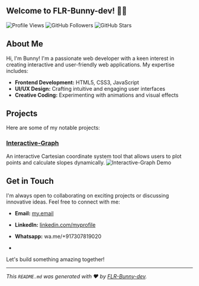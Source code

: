 ## Welcome to FLR-Bunny-dev! 🐰🌌 ##

![Profile Views](https://komarev.com/ghpvc/?username=FLR-Bunny-dev&color=blueviolet)
![GitHub Followers](https://img.shields.io/github/followers/FLR-Bunny-dev?style=social)
![GitHub Stars](https://img.shields.io/github/stars/FLR-Bunny-dev?affiliations=OWNER&style=social)



## About Me

Hi, I'm Bunny! I'm a passionate web developer with a keen interest in creating interactive and user-friendly web applications. My expertise includes:

- **Frontend Development:** HTML5, CSS3, JavaScript
- **UI/UX Design:** Crafting intuitive and engaging user interfaces
- **Creative Coding:** Experimenting with animations and visual effects



## Projects

Here are some of my notable projects:

### [Interactive-Graph](https://github.com/FLR-Bunny-dev/Interactive-Graph)

An interactive Cartesian coordinate system tool that allows users to plot points and calculate slopes dynamically.
![Interactive-Graph Demo](https://via.placeholder.com/800x400.png?text=Interactive-Graph+Demo)



## Get in Touch

I'm always open to collaborating on exciting projects or discussing innovative ideas. Feel free to connect with me:

- **Email:** [my.email](flrbunny0@gmail.com)
- **LinkedIn:** [linkedin.com/myprofile](https://www.linkedin.com/in/narayan-mishra-602357350?utm_source=share&utm_campaign=share_via&utm_content=profile&utm_medium=android_app)
- **Whatsapp:** wa.me/+917307819020

- 
Let's build something amazing together!

---

*This `README.md` was generated with ❤️ by [FLR-Bunny-dev](https://github.com/FLR-Bunny-dev).*

